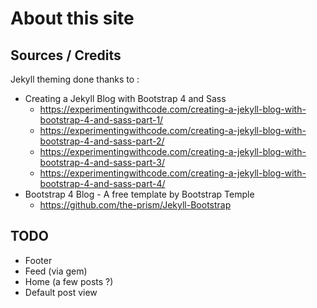 # About this site

## Sources / Credits

Jekyll theming done thanks to :

- Creating a Jekyll Blog with Bootstrap 4 and Sass
    - <https://experimentingwithcode.com/creating-a-jekyll-blog-with-bootstrap-4-and-sass-part-1/>
    - <https://experimentingwithcode.com/creating-a-jekyll-blog-with-bootstrap-4-and-sass-part-2/>
    - <https://experimentingwithcode.com/creating-a-jekyll-blog-with-bootstrap-4-and-sass-part-3/>
    - <https://experimentingwithcode.com/creating-a-jekyll-blog-with-bootstrap-4-and-sass-part-4/>
- Bootstrap 4 Blog - A free template by Bootstrap Temple
    - <https://github.com/the-prism/Jekyll-Bootstrap> 
    
## TODO

- Footer
- Feed (via gem)
- Home (a few posts ?)
- Default post view    
